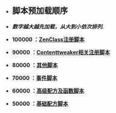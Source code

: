 - ## 脚本预加载顺序

- ***数字越大越先加载，从大到小依次排列.***

- **100000 ：<u>ZenClass注册脚本</u>**

- **90000 ：<u>Contenttweaker相关注册脚本</u>**

- **80000 ：<u>其他脚本</u>**

- **70000 ：<u>事件脚本</u>**

- **60000 ：<u>高级配方及函数脚本</u>** 

- **50000 ：<u>基础配方脚本**
